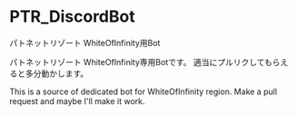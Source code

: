 # PTR_DiscordBot
パトネットリゾート WhiteOfInfinity用Bot

パトネットリゾート WhiteOfInfinity専用Botです。
適当にプルリクしてもらえると多分動かします。

This is a source of dedicated bot for WhiteOfInfinity region.
Make a pull request and maybe I'll make it work.
